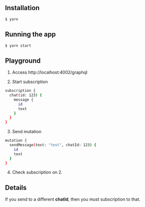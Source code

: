 ## Installation

```bash
$ yarn
```

## Running the app

```bash
$ yarn start
```

## Playground

1. Access http://localhost:4002/graphql

2. Start subscription

```bash
subscription {
  chat(id: 123) {
    message {
      id
      text
    }
  }
}
```

3. Send mutation

```bash
mutation {
  sendMessage(text: "test", chatId: 123) {
    id
    text
  }
}
```

4. Check subscription on 2.

## Details

If you send to a different **chatId**, then you must subscription to that.
